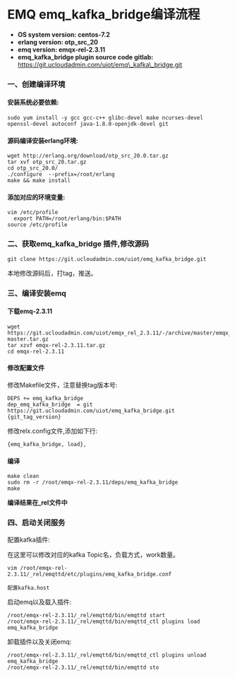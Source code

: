 # EMQ emq\_kafka\_bridge编译流程

* **OS system version: centos-7.2**
* **erlang version: otp\_src\_20**
* **emq version: emqx-rel-2.3.11**
* **emq\_kafka\_bridge plugin source code gitlab:** 
https://git.ucloudadmin.com/uiot/emq\_kafka\_bridge.git

### 一、创建编译环境

#### 安装系统必要依赖:
  
    sudo yum install -y gcc gcc-c++ glibc-devel make ncurses-devel openssl-devel autoconf java-1.8.0-openjdk-devel git
  
#### 源码编译安装erlang环境:
  
    wget http://erlang.org/download/otp_src_20.0.tar.gz
    tar xvf otp_src_20.tar.gz
    cd otp_src_20.0/
    ./configure  --prefix=/root/erlang
    make && make install
  
#### 添加对应的环境变量:

    vim /etc/profile
      export PATH=/root/erlang/bin:$PATH 
    source /etc/profile

### 二、获取emq\_kafka\_bridge 插件,修改源码

    git clone https://git.ucloudadmin.com/uiot/emq_kafka_bridge.git

本地修改源码后，打tag，推送。
  
### 三、编译安装emq
  
#### 下载emq-2.3.11

    wget https://git.ucloudadmin.com/uiot/emqx_rel_2.3.11/-/archive/master/emqx_rel_2.3.11-master.tar.gz
    tar xzvf emqx-rel-2.3.11.tar.gz
    cd emqx-rel-2.3.11

#### 修改配置文件
  
修改Makefile文件，注意替换tag版本号:

    DEPS += emq_kafka_bridge
    dep_emq_kafka_bridge  = git https://git.ucloudadmin.com/uiot/emq_kafka_bridge.git {git_tag_version}
  
修改relx.config文件,添加如下行:

    {emq_kafka_bridge, load},

#### 编译

    make clean 
    sudo rm -r /root/emqx-rel-2.3.11/deps/emq_kafka_bridge
    make  
  
**编译结果在\_rel文件中**

### 四、启动关闭服务

配置kafka插件:

在这里可以修改对应的kafka Topic名，负载方式，work数量。

    vim /root/emqx-rel-2.3.11/_rel/emqttd/etc/plugins/emq_kafka_bridge.conf

    配置kafka.host

启动emq以及载入插件:

    /root/emqx-rel-2.3.11/_rel/emqttd/bin/emqttd start 
    /root/emqx-rel-2.3.11/_rel/emqttd/bin/emqttd_ctl plugins load emq_kafka_bridge

卸载插件以及关闭emq:
  
    /root/emqx-rel-2.3.11/_rel/emqttd/bin/emqttd_ctl plugins unload emq_kafka_bridge
    /root/emqx-rel-2.3.11/_rel/emqttd/bin/emqttd sto